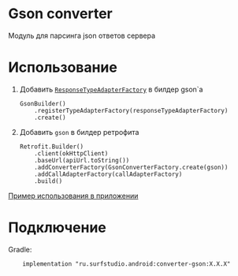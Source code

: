 # Gson converter
Модуль для парсинга json ответов сервера

# Использование
1. Добавить [`ResponseTypeAdapterFactory`][rtaf] в билдер gson`a
    ```
    GsonBuilder()
        .registerTypeAdapterFactory(responseTypeAdapterFactory)
        .create()
    ```
2. Добавить `gson` в билдер ретрофита
    ```
    Retrofit.Builder()
        .client(okHttpClient)
        .baseUrl(apiUrl.toString())
        .addConverterFactory(GsonConverterFactory.create(gson))
        .addCallAdapterFactory(callAdapterFactory)
        .build()
    ```

[Пример использования в приложении](/deprecated/network/sample)

# Подключение
Gradle:
```
    implementation "ru.surfstudio.android:converter-gson:X.X.X"
```

[rtaf]: src/main/java/ru/surfstudio/android/converter/gson/ResponseTypeAdapterFactory.java